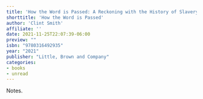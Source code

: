 ```yaml
---
title: 'How the Word is Passed: A Reckoning with the History of Slavery Across America'
shorttitle: 'How the Word is Passed'
author: 'Clint Smith'
affiliate: ''
date: 2021-11-25T22:07:39-06:00 
preview: ""
isbn: "9780316492935"
year: "2021"
publisher: "Little, Brown and Company"
categories: 
- books
- unread
---
```


Notes.
